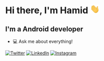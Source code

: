 # Hi there, I'm Hamid <img width="30px" src="https://github.com/SatYu26/SatYu26/raw/master/Assets/Hi.gif" />


## I'm a Android developer
- 💻 Ask me about everything!

[![Twitter](https://img.shields.io/badge/Twitter-1DA1F2?style=for-the-badge&logo=twitter&logoColor=white)](https://twitter.com/hamid97m)
[![LinkedIn](https://img.shields.io/badge/LinkedIn-0077B5?style=for-the-badge&logo=linkedin&logoColor=white)](https://www.linkedin.com/in/hamid-mahmoodi/)
[![Instagram](https://img.shields.io/badge/Instagram-E4405F?style=for-the-badge&logo=instagram&logoColor=white)](https://www.instagram.com/hamid97m/)


